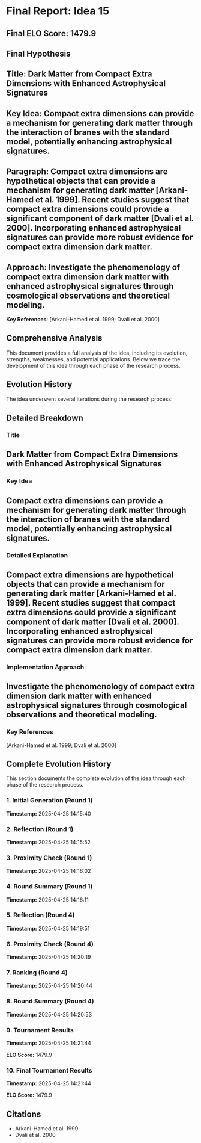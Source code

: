 # Final Report: Idea 15

## Final ELO Score: 1479.9

## Final Hypothesis

**Title**: Dark Matter from Compact Extra Dimensions with Enhanced Astrophysical Signatures
-

**Key Idea**: Compact extra dimensions can provide a mechanism for generating dark matter through the interaction of branes with the standard model, potentially enhancing astrophysical signatures.
-

**Paragraph**: Compact extra dimensions are hypothetical objects that can provide a mechanism for generating dark matter [Arkani-Hamed et al. 1999]. Recent studies suggest that compact extra dimensions could provide a significant component of dark matter [Dvali et al. 2000]. Incorporating enhanced astrophysical signatures can provide more robust evidence for compact extra dimension dark matter.
-

**Approach**: Investigate the phenomenology of compact extra dimension dark matter with enhanced astrophysical signatures through cosmological observations and theoretical modeling.
-

**Key References**: [Arkani-Hamed et al. 1999; Dvali et al. 2000]

## Comprehensive Analysis

This document provides a full analysis of the idea, including its evolution, strengths, weaknesses, and potential applications. Below we trace the development of this idea through each phase of the research process.

## Evolution History

The idea underwent several iterations during the research process:

## Detailed Breakdown

### Title

Dark Matter from Compact Extra Dimensions with Enhanced Astrophysical Signatures
-

### Key Idea

Compact extra dimensions can provide a mechanism for generating dark matter through the interaction of branes with the standard model, potentially enhancing astrophysical signatures.
-

### Detailed Explanation

Compact extra dimensions are hypothetical objects that can provide a mechanism for generating dark matter [Arkani-Hamed et al. 1999]. Recent studies suggest that compact extra dimensions could provide a significant component of dark matter [Dvali et al. 2000]. Incorporating enhanced astrophysical signatures can provide more robust evidence for compact extra dimension dark matter.
-

### Implementation Approach

Investigate the phenomenology of compact extra dimension dark matter with enhanced astrophysical signatures through cosmological observations and theoretical modeling.
-

### Key References

[Arkani-Hamed et al. 1999; Dvali et al. 2000]

## Complete Evolution History

This section documents the complete evolution of the idea through each phase of the research process.

### 1. Initial Generation (Round 1)
**Timestamp:** 2025-04-25 14:15:40



### 2. Reflection (Round 1)
**Timestamp:** 2025-04-25 14:15:52



### 3. Proximity Check (Round 1)
**Timestamp:** 2025-04-25 14:16:02



### 4. Round Summary (Round 1)
**Timestamp:** 2025-04-25 14:16:11



### 5. Reflection (Round 4)
**Timestamp:** 2025-04-25 14:19:51



### 6. Proximity Check (Round 4)
**Timestamp:** 2025-04-25 14:20:19



### 7. Ranking (Round 4)
**Timestamp:** 2025-04-25 14:20:44



### 8. Round Summary (Round 4)
**Timestamp:** 2025-04-25 14:20:53



### 9. Tournament Results
**Timestamp:** 2025-04-25 14:21:44

**ELO Score:** 1479.9



### 10. Final Tournament Results
**Timestamp:** 2025-04-25 14:21:44

**ELO Score:** 1479.9



## Citations

- Arkani-Hamed et al. 1999
- Dvali et al. 2000
